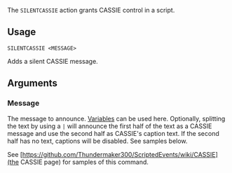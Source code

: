 The `SILENTCASSIE` action grants CASSIE control in a script.

## Usage
```
SILENTCASSIE <MESSAGE>
```
Adds a silent CASSIE message.

## Arguments
### Message
The message to announce. [Variables](https://github.com/Thundermaker300/ScriptedEvents/wiki/Variables) can be used here. Optionally, splitting the text by using a `|` will announce the first half of the text as a CASSIE message and use the second half as CASSIE's caption text. If the second half has no text, captions will be disabled. See samples below.

See [https://github.com/Thundermaker300/ScriptedEvents/wiki/CASSIE](the CASSIE page) for samples of this command.